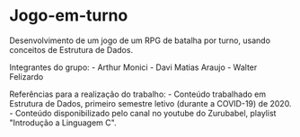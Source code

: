 # Jogo-em-turno
Desenvolvimento de um jogo de um RPG de batalha por turno, usando conceitos de Estrutura de Dados.

Integrantes do grupo: 
    - Arthur Monici
    - Davi Matias Araujo
    - Walter Felizardo

Referências para a realização do trabalho:
    - Conteúdo trabalhado em Estrutura de Dados, primeiro semestre letivo (durante a COVID-19) de 2020.
    - Conteúdo disponibilizado pelo canal no youtube do Zurubabel, playlist "Introdução a Linguagem C".
